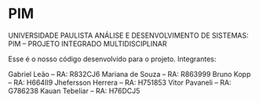 # PIM
UNIVERSIDADE PAULISTA 
ANÁLISE E DESENVOLVIMENTO DE SISTEMAS:
PIM – PROJETO INTEGRADO MULTIDISCIPLINAR

Esse é o nosso código desenvolvido para o projeto.
Integrantes:

Gabriel Leão – RA: R832CJ6
Mariana de Souza – RA: R863999
Bruno Kopp – RA: H664II9
Jhefersson Herrera – RA: H751853
Vitor Pavaneli – RA: G786238
Kauan Tebeliar – RA: H76DCJ5
